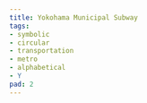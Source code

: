 ```yaml
---
title: Yokohama Municipal Subway
tags:
- symbolic
- circular
- transportation
- metro
- alphabetical
- Y
pad: 2
---
```


